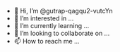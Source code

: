 - 👋 Hi, I’m @gutrap-qagqu2-vutcYn
- 👀 I’m interested in ...
- 🌱 I’m currently learning ...
- 💞️ I’m looking to collaborate on ...
- 📫 How to reach me ...

<!---
gutrap-qagqu2-vutcYn/gutrap-qagqu2-vutcYn is a ✨ special ✨ repository because its `README.md` (this file) appears on your GitHub profile.
You can click the Preview link to take a look at your changes.
--->
